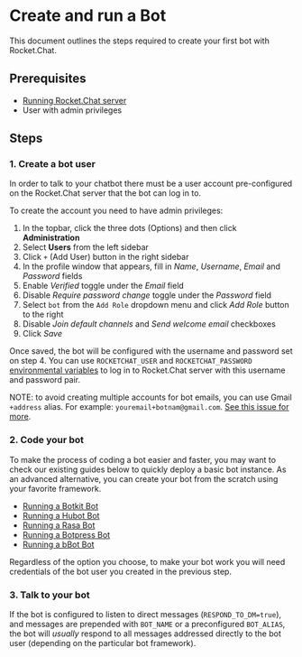 # Create and run a Bot

This document outlines the steps required to create your first bot with Rocket.Chat.

## Prerequisites

* [Running Rocket.Chat server](../../installation/)
* User with admin privileges

## Steps

### 1. Create a bot user

In order to talk to your chatbot there must be a user account pre-configured on the Rocket.Chat server that the bot can log in to.

To create the account you need to have admin privileges:

1. In the topbar, click the three dots (Options) and then click **Administration**
2. Select **Users** from the left sidebar
3. Click `+` (Add User) button in the right sidebar
4. In the profile window that appears, fill in *Name*, *Username*, *Email* and *Password* fields
5. Enable *Verified* toggle under the *Email* field
6. Disable *Require password change* toggle under the *Password* field
7. Select `bot` from the `Add Role` dropdown menu and click *Add Role* button to the right
8. Disable *Join default channels* and *Send welcome email* checkboxes
9. Click *Save*

Once saved, the bot will be configured with the username and password set on step 4. You can use `ROCKETCHAT_USER` and
`ROCKETCHAT_PASSWORD` [environmental variables](../configure-bot-environment) to log in to Rocket.Chat server with this username and password pair.

NOTE: to avoid creating multiple accounts for bot emails, you can use Gmail `+address` alias. For example: `youremail+botnam@gmail.com`. [See this issue for more](https://github.com/RocketChat/Rocket.Chat/issues/7125).

### 2. Code your bot

To make the process of coding a bot easier and faster, you may want to check our existing guides below to quickly deploy a basic bot instance. As an advanced alternative, you can create your bot from the scratch using your favorite framework.

- [Running a Botkit Bot](./botkit-bot/)
- [Running a Hubot Bot](./hubot-bot/)
- [Running a Rasa Bot](../running-a-rasa-bot/)
- [Running a Botpress Bot](./botpress-bot/)
- [Running a bBot Bot](../running-a-bbot-bot/)

Regardless of the option you choose, to make your bot work you will need credentials of the bot user you created in the previous step.

### 3. Talk to your bot

If the bot is configured to listen to direct messages (`RESPOND_TO_DM=true`), and messages are prepended with `BOT_NAME` or a preconfigured `BOT_ALIAS`, the bot will *usually* respond to all messages addressed directly to the bot user (depending on the particular bot framework).